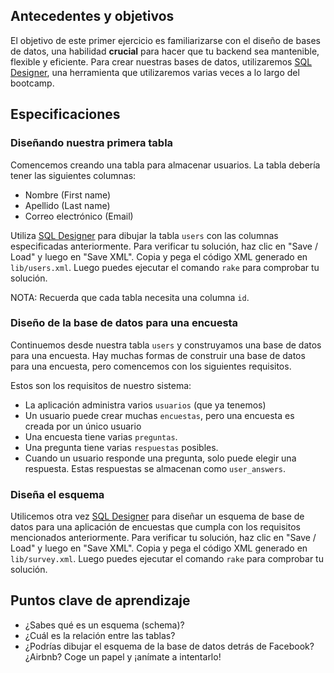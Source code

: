 ## Antecedentes y objetivos

El objetivo de este primer ejercicio es familiarizarse con el diseño de bases de datos, una habilidad **crucial** para hacer que tu backend sea mantenible, flexible y eficiente. Para crear nuestras bases de datos, utilizaremos [SQL Designer](http://db.lewagon.com), una herramienta que utilizaremos varias veces a lo largo del bootcamp.

## Especificaciones

### Diseñando nuestra primera tabla

Comencemos creando una tabla para almacenar usuarios. La tabla debería tener las siguientes columnas:

- Nombre (First name)
- Apellido (Last name)
- Correo electrónico (Email)

Utiliza [SQL Designer](http://db.lewagon.com) para dibujar la tabla `users` con las columnas especificadas anteriormente. Para verificar tu solución, haz clic en "Save / Load" y luego en "Save XML". Copia y pega el código XML generado en `lib/users.xml`. Luego puedes ejecutar el comando `rake` para comprobar tu solución.

NOTA: Recuerda que cada tabla necesita una columna `id`.

### Diseño de la base de datos para una encuesta

Continuemos desde nuestra tabla `users` y construyamos una base de datos para una encuesta. Hay muchas formas de construir una base de datos para una encuesta, pero comencemos con los siguientes requisitos.

Estos son los requisitos de nuestro sistema:

- La aplicación administra varios `usuarios` (que ya tenemos)
- Un usuario puede crear muchas `encuestas`, pero una encuesta es creada por un único usuario
- Una encuesta tiene varias `preguntas`.
- Una pregunta tiene varias `respuestas` posibles.
- Cuando un usuario responde una pregunta, solo puede elegir una respuesta. Estas respuestas se almacenan como `user_answers`.

### Diseña el esquema

Utilicemos otra vez [SQL Designer](http://db.lewagon.com) para diseñar un esquema de base de datos para una aplicación de encuestas que cumpla con los requisitos mencionados anteriormente. Para verificar tu solución, haz clic en "Save / Load" y luego en "Save XML". Copia y pega el código XML generado en `lib/survey.xml`. Luego puedes ejecutar el comando `rake` para comprobar tu solución.

## Puntos clave de aprendizaje

- ¿Sabes qué es un esquema (schema)?
- ¿Cuál es la relación entre las tablas?
- ¿Podrías dibujar el esquema de la base de datos detrás de Facebook? ¿Airbnb? Coge un papel y ¡anímate a intentarlo!
